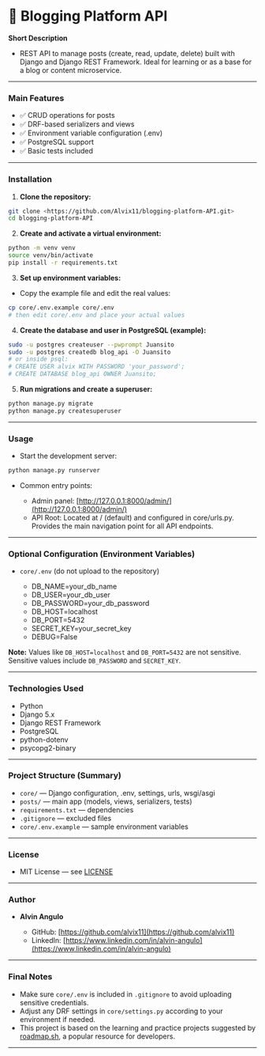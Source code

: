 # 📝 Blogging Platform API

**Short Description**

* REST API to manage posts (create, read, update, delete) built with Django and Django REST Framework. Ideal for learning or as a base for a blog or content microservice.

---

### **Main Features**

* ✅ CRUD operations for posts
* ✅ DRF-based serializers and views
* ✅ Environment variable configuration (.env)
* ✅ PostgreSQL support
* ✅ Basic tests included

---

### **Installation**

1. **Clone the repository:**

```bash
git clone <https://github.com/Alvix11/blogging-platform-API.git>
cd blogging-platform-API
```

2. **Create and activate a virtual environment:**

```bash
python -m venv venv
source venv/bin/activate
pip install -r requirements.txt
```

3. **Set up environment variables:**

* Copy the example file and edit the real values:

```bash
cp core/.env.example core/.env
# then edit core/.env and place your actual values
```

4. **Create the database and user in PostgreSQL (example):**

```bash
sudo -u postgres createuser --pwprompt Juansito
sudo -u postgres createdb blog_api -O Juansito
# or inside psql:
# CREATE USER alvix WITH PASSWORD 'your_password';
# CREATE DATABASE blog_api OWNER Juansito;
```

5. **Run migrations and create a superuser:**

```bash
python manage.py migrate
python manage.py createsuperuser
```

---

### **Usage**

* Start the development server:

```bash
python manage.py runserver
```

* Common entry points:

  * Admin panel: [http://127.0.0.1:8000/admin/](http://127.0.0.1:8000/admin/)
  * API Root: Located at / (default) and configured in core/urls.py. Provides the main navigation point for all API endpoints.

---

### **Optional Configuration (Environment Variables)**

* `core/.env` (do not upload to the repository)

  * DB_NAME=your_db_name
  * DB_USER=your_db_user
  * DB_PASSWORD=your_db_password
  * DB_HOST=localhost
  * DB_PORT=5432
  * SECRET_KEY=your_secret_key
  * DEBUG=False

**Note:** Values like `DB_HOST=localhost` and `DB_PORT=5432` are not sensitive.
Sensitive values include `DB_PASSWORD` and `SECRET_KEY`.

---

### **Technologies Used**

* Python
* Django 5.x
* Django REST Framework
* PostgreSQL
* python-dotenv
* psycopg2-binary

---

### **Project Structure (Summary)**

* `core/` — Django configuration, .env, settings, urls, wsgi/asgi
* `posts/` — main app (models, views, serializers, tests)
* `requirements.txt` — dependencies
* `.gitignore` — excluded files
* `core/.env.example` — sample environment variables

---

### **License**

* MIT License — see [LICENSE](LICENSE)

---

### **Author**

* **Alvin Angulo**

  * GitHub: [https://github.com/alvix11](https://github.com/alvix11)
  * LinkedIn: [https://www.linkedin.com/in/alvin-angulo](https://www.linkedin.com/in/alvin-angulo)

---

### **Final Notes**

* Make sure `core/.env` is included in `.gitignore` to avoid uploading sensitive credentials.
* Adjust any DRF settings in `core/settings.py` according to your environment if needed.
* This project is based on the learning and practice projects suggested by [roadmap.sh](https://roadmap.sh/projects/blogging-platform-api), a popular resource for developers.

---
